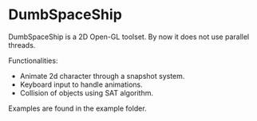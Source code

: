 # DumbSpaceShip

DumbSpaceShip is a 2D Open-GL toolset. By now it does not use parallel threads.

Functionalities:

- Animate 2d character through a snapshot system.
- Keyboard input to handle animations.
- Collision of objects using SAT algorithm.


Examples are found in the example folder.
